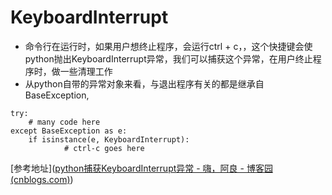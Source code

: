 # KeyboardInterrupt
* 命令行在运行时，如果用户想终止程序，会运行ctrl + c，，这个快捷键会使python抛出KeyboardInterrupt异常，我们可以捕获这个异常，在用户终止程序时，做一些清理工作
* 从python自带的异常对象来看，与退出程序有关的都是继承自BaseException, 
```
try: 
	# many code here 
except BaseException as e: 
	if isinstance(e, KeyboardInterrupt): 
			# ctrl-c goes here
```

[参考地址]([python捕获KeyboardInterrupt异常 - 嗨，阿良 - 博客园 (cnblogs.com)](https://www.cnblogs.com/fengting0913/p/15748659.html))





